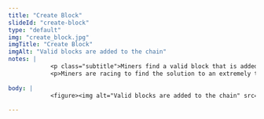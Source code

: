 ```yaml
--- 
title: "Create Block"
slideId: "create-block"
type: "default"
img: "create_block.jpg"
imgTitle: "Create Block"
imgAlt: "Valid blocks are added to the chain"
notes: | 
            <p class="subtitle">Miners find a valid block that is added to the chain.</p>
            <p>Miners are racing to find the solution to an extremely tough equation, and the winner will write the next block, receiving compensation in the form of cryptocurrency. </p>
        
body: | 
            <figure><img alt="Valid blocks are added to the chain" src="assets/img/create_block.jpg" title="Create Block"></figure>
        
---
```

